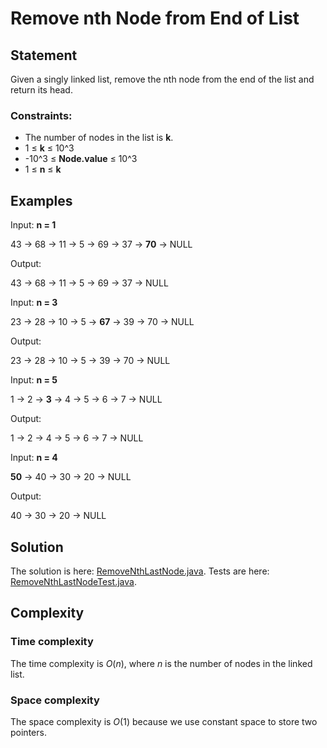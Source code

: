 # Remove nth Node from End of List

## Statement

Given a singly linked list, remove the nth node from the end of the list and return its head.

### Constraints:

- The number of nodes in the list is **k**.
- 1 ≤ **k** ≤ 10^3
- -10^3 ≤ **Node.value** ≤ 10^3
- 1 ≤ **n** ≤ **k**

## Examples

Input: **n = 1**

43 -> 68 -> 11 -> 5 -> 69 -> 37 -> **70** -> NULL

Output:

43 -> 68 -> 11 -> 5 -> 69 -> 37 -> NULL

Input: **n = 3**

23 -> 28 -> 10 -> 5 -> **67** -> 39 -> 70 -> NULL

Output:

23 -> 28 -> 10 -> 5 -> 39 -> 70 -> NULL

Input: **n = 5**

1 -> 2 -> **3** -> 4 -> 5 -> 6 -> 7 -> NULL

Output:

1 -> 2 -> 4 -> 5 -> 6 -> 7 -> NULL

Input: **n = 4**

**50** -> 40 -> 30 -> 20 -> NULL

Output:

40 -> 30 -> 20 -> NULL

## Solution

The solution is here: [RemoveNthLastNode.java](../../src/main/java/com/github/akarazhev/challenge/twopointers/RemoveNthLastNode.java "RemoveNthLastNode.java").
Tests are here: [RemoveNthLastNodeTest.java](../../src/test/java/com/github/akarazhev/challenge/twopointers/RemoveNthLastNodeTest.java "RemoveNthLastNodeTest.java").

## Complexity

### Time complexity

The time complexity is _O_(_n_), where _n_ is the number of nodes in the linked list.

### Space complexity

The space complexity is _O_(1) because we use constant space to store two pointers.